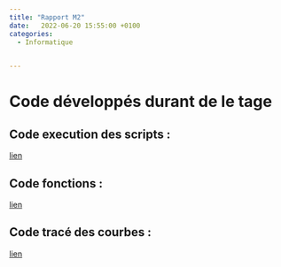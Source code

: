 ```yaml
---
title: "Rapport M2"
date:   2022-06-20 15:55:00 +0100
categories:
  - Informatique

  
---
```


# Code développés durant de le tage

## Code execution des scripts :

<a href="/assets/pdf/Informatique/Trackpy_Execution.py " download>lien</a>

## Code fonctions :

<a href="/assets/pdf/Informatique/Trackpy_Fonction.py" download>lien</a>


## Code tracé des courbes :

<a href="/assets/pdf/Informatique/Trackpy_Plot.py" download>lien</a>
